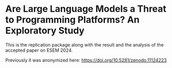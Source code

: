 # Are Large Language Models a Threat to Programming Platforms? An Exploratory Study
This is the replication package along with the result and the analysis of the accepted paper on ESEM 2024.

Previously it was anonymized here: https://doi.org/10.5281/zenodo.11124223 

